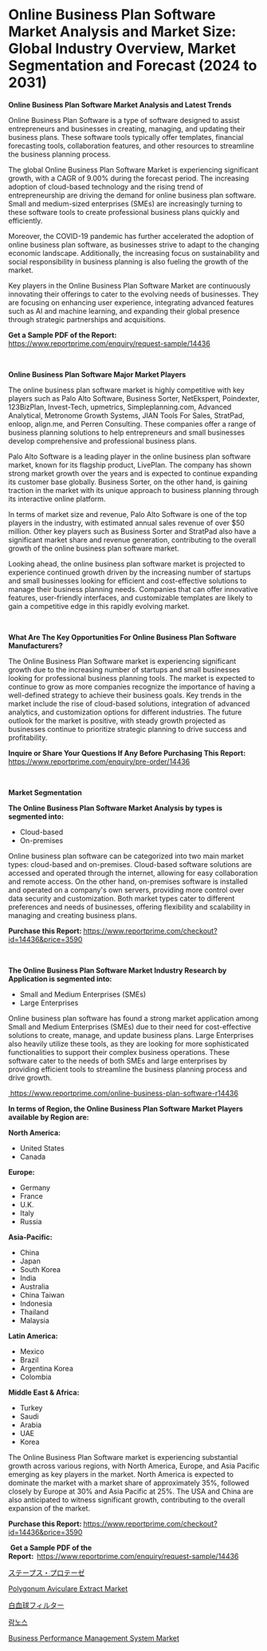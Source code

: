<p><h1>Online Business Plan Software Market Analysis and Market Size: Global Industry Overview, Market Segmentation and Forecast (2024 to 2031)</h1></p><p><strong>Online Business Plan Software Market Analysis and Latest Trends</strong></p>
<p><p>Online Business Plan Software is a type of software designed to assist entrepreneurs and businesses in creating, managing, and updating their business plans. These software tools typically offer templates, financial forecasting tools, collaboration features, and other resources to streamline the business planning process.</p><p>The global Online Business Plan Software Market is experiencing significant growth, with a CAGR of 9.00% during the forecast period. The increasing adoption of cloud-based technology and the rising trend of entrepreneurship are driving the demand for online business plan software. Small and medium-sized enterprises (SMEs) are increasingly turning to these software tools to create professional business plans quickly and efficiently.</p><p>Moreover, the COVID-19 pandemic has further accelerated the adoption of online business plan software, as businesses strive to adapt to the changing economic landscape. Additionally, the increasing focus on sustainability and social responsibility in business planning is also fueling the growth of the market.</p><p>Key players in the Online Business Plan Software Market are continuously innovating their offerings to cater to the evolving needs of businesses. They are focusing on enhancing user experience, integrating advanced features such as AI and machine learning, and expanding their global presence through strategic partnerships and acquisitions.</p></p>
<p><strong>Get a Sample PDF of the Report:&nbsp;</strong> <a href="https://www.reportprime.com/enquiry/request-sample/14436">https://www.reportprime.com/enquiry/request-sample/14436</a></p>
<p>&nbsp;</p>
<p><strong>Online Business Plan Software Major Market Players</strong></p>
<p><p>The online business plan software market is highly competitive with key players such as Palo Alto Software, Business Sorter, NetEkspert, Poindexter, 123BizPlan, Invest-Tech, upmetrics, Simpleplanning.com, Advanced Analytical, Metronome Growth Systems, JIAN Tools For Sales, StratPad, enloop, align.me, and Perren Consulting. These companies offer a range of business planning solutions to help entrepreneurs and small businesses develop comprehensive and professional business plans.</p><p>Palo Alto Software is a leading player in the online business plan software market, known for its flagship product, LivePlan. The company has shown strong market growth over the years and is expected to continue expanding its customer base globally. Business Sorter, on the other hand, is gaining traction in the market with its unique approach to business planning through its interactive online platform.</p><p>In terms of market size and revenue, Palo Alto Software is one of the top players in the industry, with estimated annual sales revenue of over $50 million. Other key players such as Business Sorter and StratPad also have a significant market share and revenue generation, contributing to the overall growth of the online business plan software market.</p><p>Looking ahead, the online business plan software market is projected to experience continued growth driven by the increasing number of startups and small businesses looking for efficient and cost-effective solutions to manage their business planning needs. Companies that can offer innovative features, user-friendly interfaces, and customizable templates are likely to gain a competitive edge in this rapidly evolving market.</p></p>
<p>&nbsp;</p>
<p><strong>What Are The Key Opportunities For Online Business Plan Software Manufacturers?</strong></p>
<p><p>The Online Business Plan Software market is experiencing significant growth due to the increasing number of startups and small businesses looking for professional business planning tools. The market is expected to continue to grow as more companies recognize the importance of having a well-defined strategy to achieve their business goals. Key trends in the market include the rise of cloud-based solutions, integration of advanced analytics, and customization options for different industries. The future outlook for the market is positive, with steady growth projected as businesses continue to prioritize strategic planning to drive success and profitability.</p></p>
<p><strong>Inquire or Share Your Questions If Any Before Purchasing This Report:</strong> <a href="https://www.reportprime.com/enquiry/pre-order/14436">https://www.reportprime.com/enquiry/pre-order/14436</a></p>
<p>&nbsp;</p>
<p><strong>Market Segmentation</strong></p>
<p><strong>The Online Business Plan Software Market Analysis by types is segmented into:</strong></p>
<p><ul><li>Cloud-based</li><li>On-premises</li></ul></p>
<p><p>Online business plan software can be categorized into two main market types: cloud-based and on-premises. Cloud-based software solutions are accessed and operated through the internet, allowing for easy collaboration and remote access. On the other hand, on-premises software is installed and operated on a company's own servers, providing more control over data security and customization. Both market types cater to different preferences and needs of businesses, offering flexibility and scalability in managing and creating business plans.</p></p>
<p><strong>Purchase this Report:&nbsp;</strong><a href="https://www.reportprime.com/checkout?id=14436&price=3590">https://www.reportprime.com/checkout?id=14436&price=3590</a></p>
<p>&nbsp;</p>
<p><strong>The Online Business Plan Software Market Industry Research by Application is segmented into:</strong></p>
<p><ul><li>Small and Medium Enterprises (SMEs)</li><li>Large Enterprises</li></ul></p>
<p><p>Online business plan software has found a strong market application among Small and Medium Enterprises (SMEs) due to their need for cost-effective solutions to create, manage, and update business plans. Large Enterprises also heavily utilize these tools, as they are looking for more sophisticated functionalities to support their complex business operations. These software cater to the needs of both SMEs and large enterprises by providing efficient tools to streamline the business planning process and drive growth.</p></p>
<p><a href="https://www.reportprime.com/online-business-plan-software-r14436">&nbsp;https://www.reportprime.com/online-business-plan-software-r14436</a></p>
<p><strong>In terms of Region, the Online Business Plan Software Market Players available by Region are:</strong></p>
<p>
    <p> <strong> North America: </strong>
        <ul>
            <li>United States</li>
            <li>Canada</li>
        </ul>
        </p> 
    <p> <strong> Europe: </strong>
        <ul>
            <li>Germany</li>
            <li>France</li>
            <li>U.K.</li>
            <li>Italy</li>
            <li>Russia</li>
        </ul>
        </p> 
    <p> <strong> Asia-Pacific: </strong>
        <ul>
            <li>China</li>
            <li>Japan</li>
            <li>South Korea</li>
            <li>India</li>
            <li>Australia</li>
            <li>China Taiwan</li>
            <li>Indonesia</li>
            <li>Thailand</li>
            <li>Malaysia</li>
        </ul>
        </p> 
    <p> <strong> Latin America: </strong>
        <ul>
            <li>Mexico</li>
            <li>Brazil</li>
            <li>Argentina Korea</li>
            <li>Colombia</li>
        </ul>
        </p> 
    <p> <strong> Middle East & Africa: </strong>
        <ul>
            <li>Turkey</li>
            <li>Saudi</li>
            <li>Arabia</li>
            <li>UAE</li>
            <li>Korea</li>
        </ul>
    </p>
    </p>
<p><p>The Online Business Plan Software market is experiencing substantial growth across various regions, with North America, Europe, and Asia Pacific emerging as key players in the market. North America is expected to dominate the market with a market share of approximately 35%, followed closely by Europe at 30% and Asia Pacific at 25%. The USA and China are also anticipated to witness significant growth, contributing to the overall expansion of the market.</p></p>
<p><strong>Purchase this Report: </strong><a href="https://www.reportprime.com/checkout?id=14436&price=3590">https://www.reportprime.com/checkout?id=14436&price=3590</a></p>
<p>&nbsp;<strong>Get a Sample PDF of the Report:&nbsp;&nbsp;</strong><a href="https://www.reportprime.com/enquiry/request-sample/14436">https://www.reportprime.com/enquiry/request-sample/14436</a></p>
<p><strong></strong></p>
<p><p><a href="https://github.com/mathieurico66/Market-Research-Report-List-1/blob/main/917564125349.md">ステープス・プロテーゼ</a></p><p><a href="https://issuu.com/reportprime-2/docs/polygonum-aviculare-extract-market-size-2030.pptx">Polygonum Aviculare Extract Market</a></p><p><a href="https://github.com/ycmtqqhvk3273/Market-Research-Report-List-1/blob/main/449759725348.md">白血球フィルター</a></p><p><a href="https://github.com/ZacharyScthmitt4465/Market-Research-Report-List-1/blob/main/111656723108.md">람노스</a></p><p><a href="https://github.com/myacatherineblakecaczo9vcsw/Market-Research-Report-List-2/blob/main/business-performance-management-system-market.md">Business Performance Management System Market</a></p></p>
